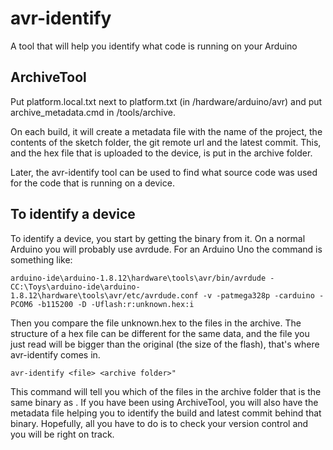 # avr-identify
A tool that will help you identify what code is running on your Arduino


## ArchiveTool
Put platform.local.txt next to platform.txt (in /hardware/arduino/avr) 
and put archive_metadata.cmd in /tools/archive.

On each build, it will create a metadata file with the name of the project, the contents of the sketch folder, the git remote url and the latest commit.
This, and the hex file that is uploaded to the device, is put in the archive folder.

Later, the avr-identify tool can be used to find what source code was used for the code that is running on a device.

## To identify a device
To identify a device, you start by getting the binary from it. On a normal Arduino you will probably use avrdude.
For an Arduino Uno the command is something like:

```arduino-ide\arduino-1.8.12\hardware\tools\avr/bin/avrdude -CC:\Toys\arduino-ide\arduino-1.8.12\hardware\tools\avr/etc/avrdude.conf -v -patmega328p -carduino -PCOM6 -b115200 -D -Uflash:r:unknown.hex:i```

Then you compare the file unknown.hex to the files in the archive. The structure of a hex file can be different for the same data, and the file you just read will be bigger than the original (the size of the flash), that's where avr-identify comes in.

```
avr-identify <file> <archive folder>"
```

This command will tell you which of the files in the archive folder that is the same binary as <file>.
If you have been using ArchiveTool, you will also have the metadata file helping you to identify the build and latest commit behind that binary.
Hopefully, all you have to do is to check your version control and you will be right on track.
  
